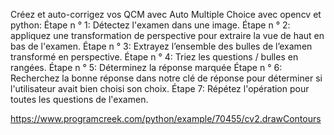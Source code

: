 Créez et auto-corrigez vos QCM avec Auto Multiple Choice avec opencv et python:
Étape n ° 1: Détectez l'examen dans une image.
Étape n ° 2: appliquez une transformation de perspective pour extraire la vue de haut en bas de l'examen.
Étape n ° 3: Extrayez l’ensemble des bulles de l’examen transformé en perspective.
Étape n ° 4: Triez les questions / bulles en rangées.
Étape n ° 5: Déterminez la réponse marquée
Étape n ° 6: Recherchez la bonne réponse dans notre clé de réponse pour déterminer si l'utilisateur avait bien choisi son choix.
Étape 7: Répétez l'opération pour toutes les questions de l'examen.


https://www.programcreek.com/python/example/70455/cv2.drawContours

